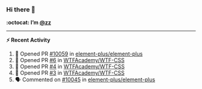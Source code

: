 ### Hi there 👋

**:octocat: I’m [@zz](https://github.com/holazz)**

---

**:zap: Recent Activity**

<!--START_SECTION:activity-->
1. 💪 Opened PR [#10059](https://github.com/element-plus/element-plus/pull/10059) in [element-plus/element-plus](https://github.com/element-plus/element-plus)
2. 💪 Opened PR [#6](https://github.com/WTFAcademy/WTF-CSS/pull/6) in [WTFAcademy/WTF-CSS](https://github.com/WTFAcademy/WTF-CSS)
3. 💪 Opened PR [#4](https://github.com/WTFAcademy/WTF-CSS/pull/4) in [WTFAcademy/WTF-CSS](https://github.com/WTFAcademy/WTF-CSS)
4. 💪 Opened PR [#3](https://github.com/WTFAcademy/WTF-CSS/pull/3) in [WTFAcademy/WTF-CSS](https://github.com/WTFAcademy/WTF-CSS)
5. 🗣 Commented on [#10045](https://github.com/element-plus/element-plus/issues/10045) in [element-plus/element-plus](https://github.com/element-plus/element-plus)
<!--END_SECTION:activity-->
